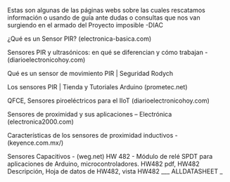 Estas son algunas de las páginas webs sobre las cuales rescatamos información o usando de guía ante dudas o consultas que nos van surgiendo en el armado del Proyecto imposible -DIAC

¿Qué es un Sensor PIR? (electronica-basica.com)

Sensores PIR y ultrasónicos: en qué se diferencian y cómo trabajan - (diarioelectronicohoy.com) 

Qué es un sensor de movimiento PIR | Seguridad Rodych

Los sensores PIR | Tienda y Tutoriales Arduino (prometec.net)

QFCE, Sensores piroeléctricos para el IIoT (diarioelectronicohoy.com)

Sensores de proximidad y sus aplicaciones – Electrónica (electronica2000.com)

Características de los sensores de proximidad inductivos - (keyence.com.mx/)

Sensores Capacitivos - (weg.net)
HW 482 - Módulo de relé SPDT para aplicaciones de Arduino, microcontroladores.
HW482 pdf, HW482 Descripción, Hoja de datos de HW482, vista HW482 ___ ALLDATASHEET _
